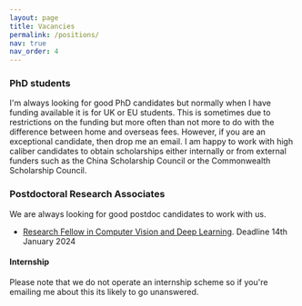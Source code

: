 ```yaml
---
layout: page
title: Vacancies
permalink: /positions/
nav: true
nav_order: 4
---
```


### PhD students
I'm always looking for good PhD candidates but normally when I have funding available it is for UK or EU students. This is sometimes due to restrictions on the funding but more often than not more to do with the difference between home and overseas fees. However, if you are an exceptional candidate, then drop me an email. I am happy to work with high caliber candidates to obtain scholarships either internally or from external funders such as the China Scholarship Council or the Commonwealth Scholarship Council.

### Postdoctoral Research Associates
We are always looking for good postdoc candidates to work with us.

- [Research Fellow in Computer Vision and Deep Learning](https://www.jobs.ac.uk/job/DEO878/research-fellow-in-computer-vision-and-deep-learning). Deadline 14th January 2024

#### Internship
Please note that we do not operate an internship scheme so if you're emailing me about this its likely to go unanswered.
